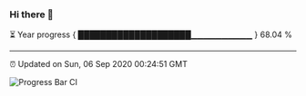 ### Hi there 👋

⏳ Year progress { ████████████████████▁▁▁▁▁▁▁▁▁▁ } 68.04 %

---

⏰ Updated on Sun, 06 Sep 2020 00:24:51 GMT

![Progress Bar CI](https://github.com/liununu/liununu/workflows/Progress%20Bar%20CI/badge.svg)

